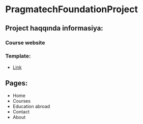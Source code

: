 # PragmatechFoundationProject
## Project haqqında informasiya:
### Course website 
### Template:
 - [Link](http://preview.themeforest.net/item/unilearn-education-and-courses-template/full_screen_preview/13731004?_ga=2.220012697.1680355049.1609071291-1927767610.1608225552&_gac=1.61289822.1609071291.Cj0KCQiA_qD_BRDiARIsANjZ2LD1Mb3n4heZqT6pq1UaVADuw0HSitAkhaMvbhSjui6KqmE0buJfGHgaAqskEALw_wcB)
## Pages:
- Home
- Courses
- Education abroad
- Contact
- About

